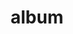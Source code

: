 ---
layout: album
resource: facebook
title: "album"
description: "masonry"
active: gallery
header-img: "img/gallery-bg.jpg"
album-title: "my 9th album"
images:
  - image_path: NguyenNhu(nana)/photo/1001292394405603_359147281_1001293384405504_4687734108482912075_n.jpg
  - image_path: NguyenNhu(nana)/photo/1007212437146932_363408810_1007212433813599_4535550095119166990_n.jpg
  - image_path: NguyenNhu(nana)/photo/1012592593275583_365811515_1012593109942198_8370241671419524118_n.jpg
  - image_path: NguyenNhu(nana)/photo/1012592619942247_364785662_1012593116608864_3522053104837336177_n.jpg
  - image_path: NguyenNhu(nana)/photo/1022521448949364_369708901_1022521445616031_3307142237952289227_n.jpg
  - image_path: NguyenNhu(nana)/photo/1028873384980837_375017127_1028873378314171_8022547181531778104_n.jpg
  - image_path: NguyenNhu(nana)/photo/1029404821594360_376884765_1029404818261027_8348504299001402217_n.jpg
  - image_path: NguyenNhu(nana)/photo/1030625538138955_376419042_1030625534805622_902902389022245527_n.jpg
  - image_path: NguyenNhu(nana)/photo/1051486729386169_393737582_1051486726052836_2208370263492813154_n.jpg
  - image_path: NguyenNhu(nana)/photo/1052554052612770_394554067_1052554049279437_2031148638451245028_n.jpg
  - image_path: NguyenNhu(nana)/photo/1053649422503233_395492035_1053649415836567_1078477884442428390_n.jpg
  - image_path: NguyenNhu(nana)/photo/1059732158561626_398539694_1059732155228293_3377474520445119150_n.jpg
  - image_path: NguyenNhu(nana)/photo/1066573401210835_402989250_1066573844544124_8825894382414682426_n.jpg
  - image_path: NguyenNhu(nana)/photo/1066573424544166_402970981_1066573837877458_5572907263513657841_n.jpg
  - image_path: NguyenNhu(nana)/photo/1074770593724449_405435834_1074770590391116_6067075997892036648_n.jpg
  - image_path: NguyenNhu(nana)/photo/1076240926910749_408453457_1076240923577416_4596352797048002587_n.jpg
  - image_path: NguyenNhu(nana)/photo/1099515761249932_420027253_1099517144583127_2989064772445186928_n.jpg
  - image_path: NguyenNhu(nana)/photo/1099515771249931_420798095_1099517154583126_6318195573792054141_n.jpg
  - image_path: NguyenNhu(nana)/photo/1114166433118198_427961252_1114167383118103_5845512642777204675_n.jpg
  - image_path: NguyenNhu(nana)/photo/1114166459784862_427891614_1114167389784769_4359322287720355703_n.jpg
  - image_path: NguyenNhu(nana)/photo/1126890108512497_431634984_1126890105179164_836017313358483787_n.jpg
  - image_path: NguyenNhu(nana)/photo/1145234210011420_434973493_1145239143344260_8453655843969346158_n.jpg
  - image_path: NguyenNhu(nana)/photo/1145234233344751_434875032_1145239156677592_7392653689670010608_n.jpg
  - image_path: NguyenNhu(nana)/photo/1145234270011414_434963733_1145239196677588_7736362690350336418_n.jpg
  - image_path: NguyenNhu(nana)/photo/1192052398662934_449211040_1192052785329562_65400268608093251_n.jpg
  - image_path: NguyenNhu(nana)/photo/1200280887840085_450863230_1200280884506752_2153961720457886275_n.jpg
  - image_path: NguyenNhu(nana)/photo/1203135137554660_451764612_1203138457554328_2087096160363512877_n.jpg
  - image_path: NguyenNhu(nana)/photo/1206112787256895_451988883_1206112783923562_3576926621459343406_n.jpg
  - image_path: NguyenNhu(nana)/photo/1215493212985519_454011219_1215493216318852_174523473439780958_n.jpg
  - image_path: NguyenNhu(nana)/photo/1253352349199605_461623011_1253352355866271_3727494103730066572_n.jpg
  - image_path: NguyenNhu(nana)/photo/1273377500530423_464812401_1273377503863756_5569464852719664289_n.jpg
  - image_path: NguyenNhu(nana)/photo/396516648216517_124578425_396516651549850_9152879592543651035_n.jpg
  - image_path: NguyenNhu(nana)/photo/414913696376812_130809996_414913699710145_1916483596596408551_n.jpg
  - image_path: NguyenNhu(nana)/photo/434995687701946_137092061_434995691035279_6499567934696495998_n.jpg
  - image_path: NguyenNhu(nana)/photo/439195760615272_138641672_439195763948605_7474780782255577781_n.jpg
  - image_path: NguyenNhu(nana)/photo/444052350129613_142130196_444052353462946_4836484228769268282_n.jpg
  - image_path: NguyenNhu(nana)/photo/473336210_1325781178623388_3505840568841234746_n.jpg
  - image_path: NguyenNhu(nana)/photo/473426610_1325781165290056_810768175910659392_n.jpg
  - image_path: NguyenNhu(nana)/photo/473780683_1328344775033695_8604467347479678850_n.jpg
  - image_path: NguyenNhu(nana)/photo/473826389_1328344761700363_8400562540480648833_n.jpg
  - image_path: NguyenNhu(nana)/photo/482062572995257_165167626_482062576328590_6131489997701863210_n.jpg
  - image_path: NguyenNhu(nana)/photo/485036439364537_166226248_485036442697870_7170269912033483374_n.jpg
  - image_path: NguyenNhu(nana)/photo/594902058377974_469354255_1300396201161886_5935611876149928374_n.jpg
  - image_path: NguyenNhu(nana)/photo/596750188193161_469527017_1300405047827668_8497969537332113853_n.jpg
  - image_path: NguyenNhu(nana)/photo/623917352143111_469828983_1301564937711679_5779333225956796877_n.jpg
  - image_path: NguyenNhu(nana)/photo/634299724438207_469882315_1301750847693088_5398607802299616062_n.jpg
  - image_path: NguyenNhu(nana)/photo/729844254883753_470206238_1304813650720141_8110204763415813052_n.jpg
  - image_path: NguyenNhu(nana)/photo/757861858748659_470641651_1309296300271876_7064282057703157267_n.jpg
  - image_path: NguyenNhu(nana)/photo/847335143134663_474376186_1330461264822046_8487181532685049496_n.jpg
  - image_path: NguyenNhu(nana)/photo/861178618416982_473808555_1330975478103958_3430569013405942736_n.jpg
  - image_path: NguyenNhu(nana)/photo/892630668605110_474855075_1332502037951302_2560783057659377117_n.jpg
  - image_path: NguyenNhu(nana)/photo/951068889427954_340910126_152070387527592_2065905721169067352_n.jpg
  - image_path: NguyenNhu(nana)/photo/982301639638012_352685725_1008976580050337_2275143695147661611_n.jpg
  - image_path: NguyenNhu(nana)/photo/985585905976252_354237687_985585902642919_1454153468686271151_n.jpg
  - image_path: NguyenNhu(nana)/photo/986233992578110_353660414_986233989244777_3642701447900668562_n.jpg
  - image_path: NguyenNhu(nana)/photo/989430665591776_355484753_989430662258443_8131922797011904430_n.jpg
  - image_path: NguyenNhu(nana)/photo/994136188454557_357003416_994136185121224_7937620397888339352_n.jpg
---